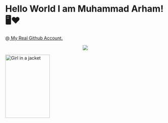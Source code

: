 <h1> Hello World I am Muhammad Arham!🖥️❤️</h1>

@<a href="https://github.com/arhamansari11/"> My Real Github Account. </a>



<p align="center">
    <a href="https://github.com/Arhamansari27">
    <img src="https://skillicons.dev/icons?i=git,kubernetes,docker,c,vim" />
    </a>
</p>

<img src="https://encrypted-tbn0.gstatic.com/images?q=tbn:ANd9GcT6935wo8bLZh5FeafJEffqWKDOpNpx6UE5bg&s" alt="Girl in a jacket" width="140" height="200">
